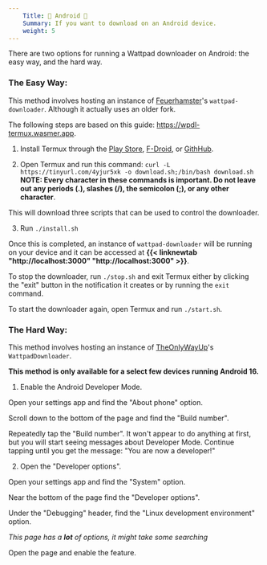 ```yaml
---
    Title: 🤖 Android 🤖
    Summary: If you want to download on an Android device.
    weight: 5
---
```


There are two options for running a Wattpad downloader on Android: the easy way, and the hard way.

### The Easy Way:

This method involves hosting an instance of [Feuerhamster](https://github.com/Feuerhamster)'s `wattpad-downloader`. Although it actually uses an older fork.

The following steps are based on this guide: https://wpdl-termux.wasmer.app.

1) Install Termux through the [Play Store](), [F-Droid](), or [GithHub](https://github.com/termux/termux-app/releases).

2) Open Termux and run this command: `curl -L https://tinyurl.com/4yjur5xk -o download.sh;/bin/bash download.sh` \
**NOTE: Every character in these commands is important. Do not leave out any periods (.), slashes (/), the semicolon (;), or any other character**.

This will download three scripts that can be used to control the downloader.

3) Run `./install.sh`

Once this is completed, an instance of `wattpad-downloader` will be running on your device and it can be accessed at **{{< linknewtab "http://localhost:3000" "http://localhost:3000" >}}**.

To stop the downloader, run `./stop.sh` and exit Termux either by clicking the "exit" button in the notification it creates or by running the `exit` command.

To start the downloader again, open Termux and run `./start.sh`.

### The Hard Way:

This method involves hosting an instance of [TheOnlyWayUp](https://github.com/TheOnlyWayUp)'s `WattpadDownloader`.

**This method is only available for a select few devices running Android 16.**

1) Enable the Android Developer Mode.

Open your settings app and find the "About phone" option.

Scroll down to the bottom of the page and find the "Build number".

Repeatedly tap the "Build number". It won't appear to do anything at first, but you will start seeing messages about Developer Mode. Continue tapping until you get the message: "You are now a developer!"

2) Open the "Developer options".

Open your settings app and find the "System" option.

Near the bottom of the page find the "Developer options".

Under the "Debugging" header, find the "Linux development environment" option.

*This page has a **lot** of options, it might take some searching*

Open the page and enable the feature.